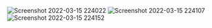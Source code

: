 ![Screenshot 2022-03-15 224022](https://user-images.githubusercontent.com/101598361/158444152-72299dd5-b609-4ed4-b8fd-c3c0d9013abb.png)
![Screenshot 2022-03-15 224107](https://user-images.githubusercontent.com/101598361/158444156-54e98253-ff15-499c-a069-d4c633e7f86c.png)
![Screenshot 2022-03-15 224152](https://user-images.githubusercontent.com/101598361/158444161-7e9ee91e-2ec2-4a66-88b8-033364cc338d.png)
